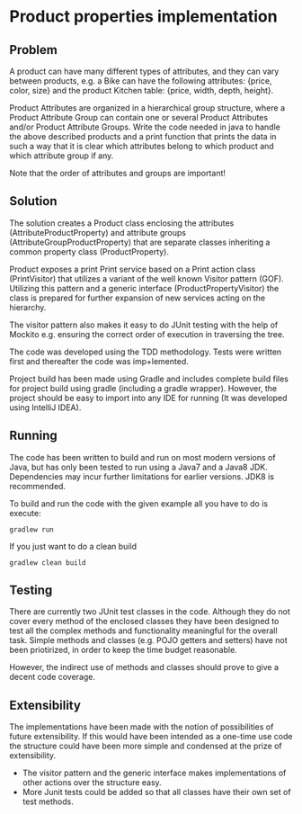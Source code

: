 Product properties implementation
=================================

Problem
-------
A product can have many different types of attributes, and they can vary
between products, e.g. a Bike can have the following attributes:
{price, color, size} and the product Kitchen table:
{price, width, depth, height}.

Product Attributes are organized in a hierarchical group structure, where a Product Attribute Group can contain one or several Product Attributes and/or Product Attribute Groups.
Write the code needed in java to handle the above described products and a print function that prints the data in such a way that it is clear which attributes belong to which product and which attribute group if any.

Note that the order of attributes and groups are important!

Solution
--------

The solution creates a Product class enclosing the attributes
(AttributeProductProperty) and attribute groups
(AttributeGroupProductProperty) that are separate classes inheriting a
common property class (ProductProperty).

Product exposes a print Print service based on a Print action class
(PrintVisitor) that utilizes a variant of the well known Visitor
pattern (GOF). Utilizing this pattern and a generic interface
(ProductPropertyVisitor) the class is prepared for further expansion
of new services acting on the hierarchy.

The visitor pattern also makes it easy to do JUnit testing with the help
of Mockito e.g. ensuring the correct order of execution in traversing
the tree.

The code was developed using the TDD methodology. Tests were written
first and thereafter the code was imp+lemented.

Project build has been made using Gradle and includes complete build
files for project build using gradle (including a gradle wrapper).
However, the project should be easy to import into any IDE for running
(It was developed using IntelliJ IDEA).

Running
-------
The code has been written to build and run on most modern versions of
Java, but has only been tested to run using a Java7 and a Java8 JDK.
Dependencies may incur further limitations for earlier versions.
JDK8 is recommended.

To build and run the code with the given example all you have to do is
execute:
```
gradlew run
```

If you just want to do a clean build
```
gradlew clean build
```


Testing
-------
There are currently two JUnit test classes in the code. Although they
do not cover every method of the enclosed classes they have been designed
to test all the complex methods and functionality meaningful for the
overall task. Simple methods and classes (e.g. POJO getters and setters)
have not been priotirized, in order to keep the time budget reasonable.

However, the indirect use of methods and classes should prove to give
a decent code coverage.

Extensibility
-------------
The implementations have been made with the notion of possibilities of
future extensibility. If this would have been intended as a one-time use
code the structure could have been more simple and condensed at the
prize of extensibility.

* The visitor pattern and the generic interface makes implementations of
other actions over the structure easy.
* More Junit tests could be added so that all classes have their own
set of test methods.


